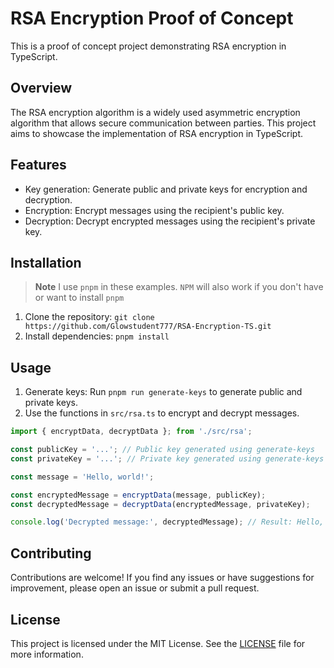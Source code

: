 # RSA Encryption Proof of Concept

This is a proof of concept project demonstrating RSA encryption in TypeScript.

## Overview

The RSA encryption algorithm is a widely used asymmetric encryption algorithm that allows secure communication between parties. This project aims to showcase the implementation of RSA encryption in TypeScript.

## Features

- Key generation: Generate public and private keys for encryption and decryption.
- Encryption: Encrypt messages using the recipient's public key.
- Decryption: Decrypt encrypted messages using the recipient's private key.

## Installation

> **Note**
> I use `pnpm` in these examples. `NPM` will also work if you don't have or want to install `pnpm`

1. Clone the repository: `git clone https://github.com/Glowstudent777/RSA-Encryption-TS.git`
2. Install dependencies: `pnpm install`

## Usage

1. Generate keys: Run `pnpm run generate-keys` to generate public and private keys.
2. Use the functions in `src/rsa.ts` to encrypt and decrypt messages.

```ts
import { encryptData, decryptData }; from './src/rsa';

const publicKey = '...'; // Public key generated using generate-keys
const privateKey = '...'; // Private key generated using generate-keys

const message = 'Hello, world!';

const encryptedMessage = encryptData(message, publicKey);
const decryptedMessage = decryptData(encryptedMessage, privateKey);

console.log('Decrypted message:', decryptedMessage); // Result: Hello, world!
```

## Contributing

Contributions are welcome! If you find any issues or have suggestions for improvement, please open an issue or submit a pull request.

## License

This project is licensed under the MIT License. See the [LICENSE](LICENSE) file for more information.
